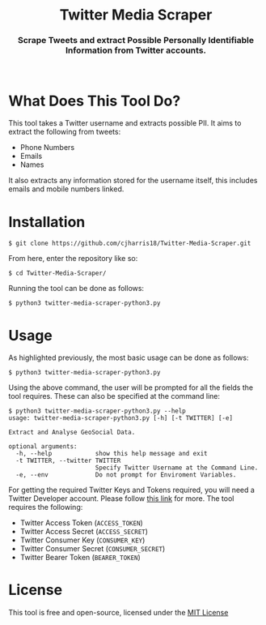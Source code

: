 <h1 align="center">
  Twitter Media Scraper
</h1>

<h3 align="center">
  Scrape Tweets and extract Possible Personally Identifiable Information from Twitter accounts.
</h2>

<br>

# What Does This Tool Do?

This tool takes a Twitter username and extracts possible PII. It aims to extract the following from tweets:

- Phone Numbers
- Emails
- Names

It also extracts any information stored for the username itself, this includes emails and mobile numbers linked.

# Installation

```
$ git clone https://github.com/cjharris18/Twitter-Media-Scraper.git
```

From here, enter the repository like so:

```
$ cd Twitter-Media-Scraper/
```

Running the tool can be done as follows:

```
$ python3 twitter-media-scraper-python3.py
```

# Usage

As highlighted previously, the most basic usage can be done as follows:

```
$ python3 twitter-media-scraper-python3.py
```

Using the above command, the user will be prompted for all the fields the tool requires. These can also be specified at the command line:

```
$ python3 twitter-media-scraper-python3.py --help
usage: twitter-media-scraper-python3.py [-h] [-t TWITTER] [-e]

Extract and Analyse GeoSocial Data.

optional arguments:
  -h, --help            show this help message and exit
  -t TWITTER, --twitter TWITTER
                        Specify Twitter Username at the Command Line.
  -e, --env             Do not prompt for Enviroment Variables.
```

For getting the required Twitter Keys and Tokens required, you will need a Twitter Developer account. Please follow [this link](https://developer.twitter.com/en/docs/twitter-api/getting-started/getting-access-to-the-twitter-api) for more. The tool requires the following:

- Twitter Access Token (`ACCESS_TOKEN`)
- Twitter Access Secret (`ACCESS_SECRET`)
- Twitter Consumer Key (`CONSUMER_KEY`)
- Twitter Consumer Secret (`CONSUMER_SECRET`)
- Twitter Bearer Token (`BEARER_TOKEN`)

# License

This tool is free and open-source, licensed under the [MIT License](LICENSE)
